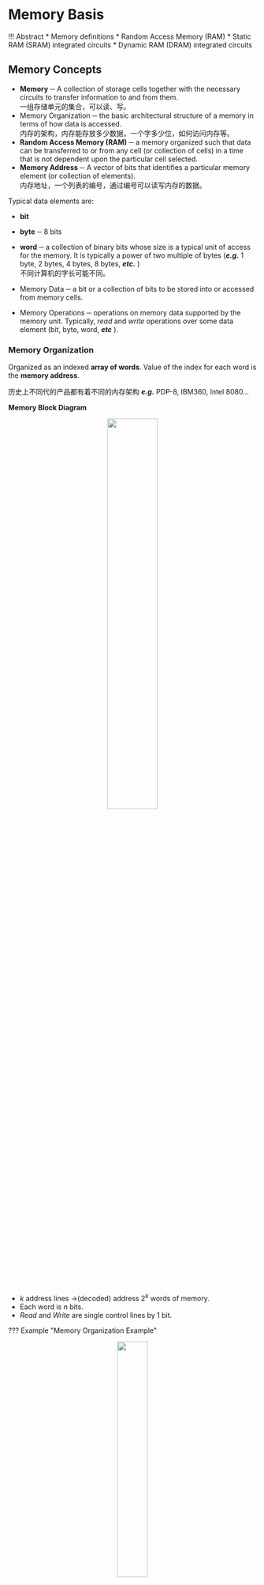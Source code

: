 
# Memory Basis

!!! Abstract 
    * Memory definitions
    * Random Access Memory (RAM)
    * Static RAM (SRAM) integrated circuits
    * Dynamic RAM (DRAM) integrated circuits

## Memory Concepts

* **Memory** ─ A collection of storage cells together with the necessary circuits to transfer information to and from them.   
一组存储单元的集合，可以读、写。
* Memory Organization ─ the basic architectural structure of a memory in terms of how data is accessed.   
内存的架构，内存能存放多少数据，一个字多少位，如何访问内存等。  
* **Random Access Memory (RAM)** ─ a memory organized such that data can be transferred to or from any cell (or collection of cells) in a time that is not dependent upon the particular cell selected.   
* **Memory Address** ─ A vector of bits that identifies a particular memory element (or collection of elements).  
内存地址，一个列表的编号，通过编号可以读写内存的数据。 

Typical data elements are:  

* **bit**   
* **byte** ─ 8 bits
* **word**  ─ a collection of binary bits whose size is a typical unit of access for the memory.   It is typically a power of two multiple of bytes (***e.g.*** 1 byte, 2 bytes, 4 bytes, 8 bytes, ***etc.*** )  
不同计算机的字长可能不同。  

* Memory Data ─ a bit or a collection of bits to be stored into or accessed from memory cells.  
* Memory Operations ─ operations on memory data supported by the memory unit.  Typically, *read* and *write* operations over some data element (bit, byte, word, ***etc*** ).

### Memory Organization

Organized as an indexed **array of words**. Value of the index for each word is the **memory address**.

历史上不同代的产品都有着不同的内存架构 ***e.g.*** PDP-8, IBM360, Intel 8080...  

**Memory Block Diagram**  
<div align=center> <img src="http://cdn.hobbitqia.cc/202212231814804.png" width = 45%/> </div>  

* $k$ address lines ->(decoded) address $2^k$ words of memory.  
* Each word is $n$ bits.  
* *Read* and *Write* are single control lines by 1 bit.

??? Example "Memory Organization Example"
    <div align=center> <img src="http://cdn.hobbitqia.cc/202212231818925.png" width = 35%/> </div>  

    3 个地址位，$0~7$, 每个地址存了 8 位数据，因此字长是 8. 

### Basic Memory Operations

Memory operations require the following:  

* *Data* ─ data written to, or read from, memory as required by the operation.
* *Address* ─ specifies the memory location to operate on.   The address lines carry this information into the memory. Typically:  $n$ bits specify locations of $2^n$ words.
* <u>An operation</u> ─ Information sent to the memory and interpreted as control information which specifies the type of operation to be performed.  Typical operations are READ and WRITE.  Others are READ followed by WRITE and a variety of operations associated with delivering blocks of data. Operation signals may also specify timing info.  
    * <u>Read Memory</u> ─ an operation that reads a data value stored in memory:
        * Place a valid address on the address lines.
        * Toggle(切换) the memory read control line.
        * Wait for the read data to become stable.
    * <u>Write Memory</u> ─ an operation that writes a data value to memory:
        * Place a valid address on the address lines and valid data on the data lines.
        * Toggle the memory write control line.

**Memory Operation Timing**  

* Most basic memories are *asynchronous*  
* Controlled by control inputs and address
* Timing of signal changes and data observation is critical to the operation
* Read timing
    <div align=center> <img src="http://cdn.hobbitqia.cc/202212231903962.png" width = 55%/> </div>  

    data valid 是等待的时间，随着数据大小、内存工艺不同，会花费不同的时间   

* Write timing
    <div align=center> <img src="http://cdn.hobbitqia.cc/202212231903960.png" width = 55%/> </div>  

    在 R/W 信号下降时要将 addr 锁存起来，上升时要预先把数据准备好。

## RAM 

Types of random access memory  

* **Static** – information stored in latches
* **Dynamic** – information stored as electrical charges on capacitors    
密度可以做的很高
    * Charge “leaks” off 
    * Periodic refresh  of charge required 

Dependence on Power Supply  

* **Volatile** – loses stored information when power turned off
* **Non-volatile** – retains information when power turned off

### Static RAM (SRAM)

#### Cell and Slices

<div align=center> <img src="http://cdn.hobbitqia.cc/202212232229333.png" width = 45%/> </div>  

* SR Latch
* Select input for control 1  
* Dual Rail Data Inputs $B$ and $\overline B$
* Dual Rail Data Outputs $C$ and $\overline C$

<div align=center> <img src="http://cdn.hobbitqia.cc/202212232300925.png" width = 50%/> </div>  

这里 Bit Select 的信号（每一个 Cell 都有），为 0 时输入和输出都被 Disable 了，为 1 时才可以写入读出（取决于 $Read/\overline{Write}$ 信号）  

#### Cell Arrays and Coincident Selection

<div align=center> <img src="http://cdn.hobbitqia.cc/202212232309922.png" width = 50%/> </div>  

* Decoder － decodes the $n$ address lines to $2^n$ word select lines  
将对应地址上的 Cells 的 Bit Select 信号置为 1 其余为 0.  
* A 3-state buffer on the data output permits RAM ICs to be combined into a RAM with $c \times 2^n$ words

行列译码  

* <u>Word select</u> becomes <u>Row select</u>
* <u>Bit select</u> becomes <u>Column select</u>

<div align=center> <img src="http://cdn.hobbitqia.cc/202212232314635.png" width = 50%/> </div>  

!!! Example "$8\times 2$ RAM"
    <div align=center> <img src="http://cdn.hobbitqia.cc/202212232327339.png" width = 50%/> </div>   

#### Making Larger Memories

利用 CS 引脚，可以将 RAM 芯片拼起来。（自扩展，即输出的字宽没变）  
<div align=center> <img src="http://cdn.hobbitqia.cc/202212232336065.png" width = 40%/> </div> 

高位输入用来选择 RAM 芯片（输出是高阻态），低位输入用来选择对应芯片的 Cell. 

<div align=center> <img src="http://cdn.hobbitqia.cc/202212232340935.png" width = 35%/> </div>   

#### Making Wider Memories

增加位宽，每块 RAM 芯片就代表最后输出的某一位。
<div align=center> <img src="http://cdn.hobbitqia.cc/202212232341242.png" width = 40%/> </div> 

<div align=center> <img src="http://cdn.hobbitqia.cc/202212232343928.png" width = 35%/> </div>   

### Dynamic RAM (DRAM)

Basic Principle: Storage of information on *capacitors*.  

Charge and discharge of capacitor to change stored value  
Use of transistor as “switch” to:

* Store charge
* Charge or discharge

<div align=center> <img src="http://cdn.hobbitqia.cc/202212232349344.png" width = 20%/> </div>   

成本低，因此芯片里可以高密度使用。  
写数据时直接充放电即可；读取时，需要有电路判断电压高低，这时会消耗电荷,要将破坏性读转为非破坏性（将值写回去）

<div align=center> <img src="http://cdn.hobbitqia.cc/202212232352513.png" width = 30%/> </div>   

#### Cell and Slices

<div align=center> <img src="http://cdn.hobbitqia.cc/202212232356116.png" width = 40%/> </div> 

将所有的 DRAM 输出接到 Sense Amplifier 上，可以让破坏性读入变为非破坏性读入。

需要做定时刷新（电容会自己放电）  - Refresh Controller and Refresh Counter   

分别输入行地址、列地址（实际上是一组引脚，只是被 DRAM 分开输入），对应 $\overline{RAS},\overline{CAS}$（控制引脚，告诉芯片现在输入的是行/列地址）

<div align=center> <img src="http://cdn.hobbitqia.cc/202212232359898.png" width = 55%/> </div>   

DRAM 是同步的，依赖时钟（SRAM 是异步）

* Read timing
<div align=center> <img src="http://cdn.hobbitqia.cc/202212240900476.png" width = 55%/> </div>

* Write timing
<div align=center> <img src="http://cdn.hobbitqia.cc/202212240901816.png" width = 55%/> </div>

#### DRAM Types

* Synchronous DRAM (SDRAM)
* Double Data Rate SDRAM (DDR SDRAM)
* RAMBUS® DRAM (RDRAM)

DRAM 存储量大，但相对 SRAM 操作会慢很多（还要分两个周期分别提供行地址和列地址）

* **Synchronous DRAM**    
Transfers to and from the DRAM are synchronize with a clock  
Column address counter  
    * for addressing internal data to be transferred on each clock cycle
    * beginning with the column address counts up to column address + burst size – 1 一次可以读出多个数据  

    ??? Example "Synchronous DRAM - burst size=4"
        <div align=center> <img src="http://cdn.hobbitqia.cc/202212240915281.png" width = 45%/> </div>
    
        和 SRAM 配合形成 cache

* **Double Data Rate Synchronous DRAM**  
Transfers data on both edges of the clock   
Provides a transfer rate of 2 data words per clock cycle
* **RAMBUS DRAM (RDRAM)**  
Uses a packet-based bus for interaction between the RDRAM ICs and the memory bus to the processor  
The bus consists of:
    * A 3-bit row address bus
    * A 5-bit column address bus
    * A 16 or 18-bit (for error correction) data bus

